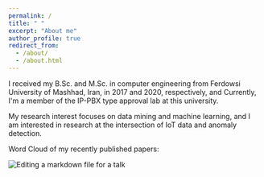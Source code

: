 ```yaml
---
permalink: /
title: " "
excerpt: "About me"
author_profile: true
redirect_from: 
  - /about/
  - /about.html
---
```


I received my B.Sc. and M.Sc. in computer engineering from Ferdowsi University of Mashhad, Iran, in 2017 and 2020, respectively, and Currently, I'm a member of the IP-PBX type approval lab at this university.

My research interest focuses on data mining and machine learning, and I am interested in research at the intersection of IoT data and anomaly detection.

Word Cloud of my recently published papers:

![Editing a markdown file for a talk](/images/wordcloud30.jpeg)

